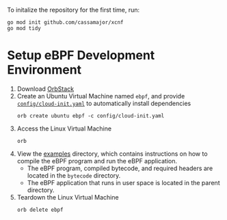 To initalize the repository for the first time, run:
```
go mod init github.com/cassamajor/xcnf
go mod tidy
```

# Setup eBPF Development Environment
1. Download [OrbStack](https://orbstack.dev/download)
2. Create an Ubuntu Virtual Machine named `ebpf`, and provide [`config/cloud-init.yaml`](/config/cloud-init.yaml) to automatically install dependencies
    ```shell
    orb create ubuntu ebpf -c config/cloud-init.yaml
    ```
3. Access the Linux Virtual Machine
    ```shell
    orb
    ```
4. View the [examples](./examples/) directory, which contains instructions on how to compile the eBPF program and run the eBPF application.
    - The eBPF program, compiled bytecode, and required headers are located in the `bytecode` directory.
    - The eBPF application that runs in user space is located in the parent directory.
5. Teardown the Linux Virtual Machine
    ```shell
    orb delete ebpf
    ```
